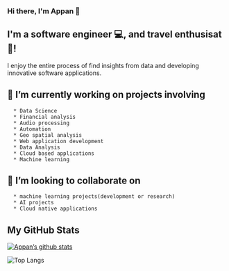 ### Hi there, I'm Appan 👋

## I'm a software engineer 💻, and travel enthusisat 📸!

I enjoy the entire process of find insights from data and developing innovative software applications.

## 🔭 I’m currently working on projects involving

      * Data Science
      * Financial analysis
      * Audio processing
      * Automation
      * Geo spatial analysis
      * Web application development
      * Data Analysis
      * Cloud based applications
      * Machine learning
      
## 👯 I’m looking to collaborate on

      * machine learning projects(development or research)
      * AI projects
      * Cloud native applications    

## My GitHub Stats
  
[![Appan’s github stats](https://github-readme-stats.vercel.app/api?username=blockchainamm&theme=tokyonight)](https://github.com/blockchainamm)

![Top Langs](https://github-readme-stats.vercel.app/api/top-langs/?username=blockchainamm&hide=html,css,jupyter%20notebook&theme=tokyonight)

